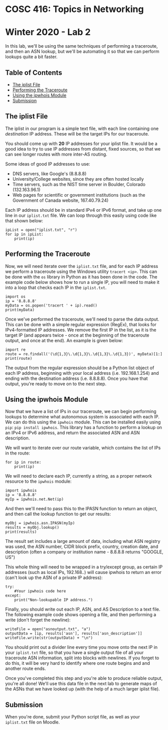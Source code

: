 # COSC 416: Topics in Networking
# Winter 2020 - Lab 2

In this lab, we'll be using the same techniques of performing a traceroute, and then an ASN lookup, but we'll be automating it so that we can perform lookups quite a bit faster.

## Table of Contents
- [The iplist File](#iplist)
- [Performing the Traceroute](#tra)
- [Using the ipwhois Module](#ip)
- [Submission](#sub)

<a name="iplist"></a>
## The iplist File

The iplist in our program is a simple text file, with each line containing one *destination* IP address. These will be the target IPs for our traceroute.

You should come up with **20** IP addresses for your iplist file. It would be a good idea to try to use IP addresses from distant, fixed sources, so that we can see longer routes with more inter-AS routing.

Some ideas of good IP addresses to use:

* DNS servers, like Google's (8.8.8.8)
* University/College websites, since they are often hosted locally
* Time servers, such as the NIST time server in Boulder, Colorado (132.163.96.1)
* Web pages for scientific or government institutions (such as the Government of Canada website, 167.40.79.24)

Each IP address should be in standard IPv4 or IPv6 format, and take up one line in our ```iplist.txt``` file. We can loop through this easily using code like that shown below:

```
ipList = open("iplist.txt", "r")
for ip in ipList:
	print(ip)
```

<a name="tra"></a>
## Performing the Traceroute

Now, we will need iterate over the ```iplist.txt``` file, and for each IP address we perform a traceroute using the Windows utility ```tracert <ip>```. This can be done with the ```os``` library in Python as it has been done in the code. The example code below shows how to run a single IP, you will need to make it into a loop that checks each IP in the ```iplist.txt```.

```
import os
ip = '8.8.8.8'
myData = os.popen('tracert ' + ip).read()
print(myData)
```

Once we've performed the traceroute, we'll need to parse the data output. This can be done with a simple regular expression (RegEx), that looks for IPv4-formatted IP addresses. We remove the first IP in the list, as it is the target IP (and appears twice - once at the beginning of the traceroute output, and once at the end). An example is given below:

```
import re
route = re.findall('(\d{1,3}\.\d{1,3}\.\d{1,3}\.\d{1,3})', myData)[1:]
print(route)
```

The output from the regular expression should be a Python list object of each IP address, beginning with your local address (i.e. 192.168.1.254) and ending with the destination address (i.e. 8.8.8.8). Once you have that output, you're ready to move on to the next step.

<a name="ip"></a>
## Using the ipwhois Module

Now that we have a list of IPs in our traceroute, we can begin performing lookups to determine what autonomous system is associated with each IP. We can do this using the ```ipwhois``` module. This can be installed easily using ```pip```: ```pip install ipwhois```. This library has a function to perform a lookup on an IPv4 or IPv6 address, and return the associated ASN and ASN description.

We will want to iterate over our route variable, which contains the list of IPs in the route:

```
for ip in route:
	print(ip)
```

We will need to declare each IP, currently a string, as a proper network resource to the ```ipwhois``` module:

```
import ipwhois
ip = '8.8.8.8'
myIp = ipwhois.net.Net(ip)
```

And then we'll need to pass this to the IPASN function to return an object, and then call the lookup function to get our results:

```
myObj = ipwhois.asn.IPASN(myIp)
results = myObj.lookup()
print(results)
```

The result set includes a large amount of data, including what ASN registry was used, the ASN number, CIDR block prefix, country, creation date, and description (often a company or institution name - 8.8.8.8 returns "GOOGLE, US")

This whole thing will need to be wrapped in a try/except group, as certain IP addresses (such as local IPs, 192.168.*.*) will cause ipwhois to return an error (can't look up the ASN of a private IP address):

```
try:
	#Your ipwhois code here
except:
	print("Non-lookupable IP address.")
```

Finally, you should write out each IP, ASN, and AS Description to a text file. The following example code shows opening a file, and then performing a write (don't forget the newline):

```
writeFile = open("asnoutput.txt", "a")
outputData = [ip, results['asn'], results['asn_description']]
writeFile.write(str(outputData) + "\n")
```

You should print out a divider line every time you move onto the next IP in your ```iplist.txt``` file, so that you have a single output file of all your traceroute ASN information, split into blocks with newlines. If you forget to do this, it will be very hard to identify where one route begins and and another route ends.

Once you've completed this step and you're able to produce reliable output, you're all done! We'll use this data file in the next lab to generate maps of the ASNs that we have looked up (with the help of a much larger iplist file).

<a name="sub"></a>
## Submission

When you're done, submit your Python script file, as well as your ```iplist.txt``` file on Moodle.
